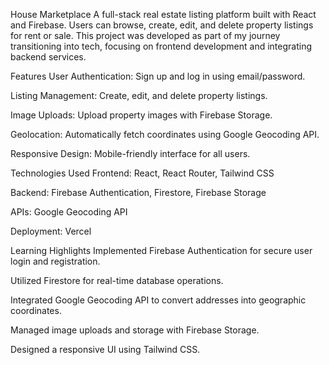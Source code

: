 House Marketplace
A full-stack real estate listing platform built with React and Firebase. Users can browse, create, edit, and delete property listings for rent or sale. This project was developed as part of my journey transitioning into tech, focusing on frontend development and integrating backend services.

Features
User Authentication: Sign up and log in using email/password.

Listing Management: Create, edit, and delete property listings.

Image Uploads: Upload property images with Firebase Storage.

Geolocation: Automatically fetch coordinates using Google Geocoding API.

Responsive Design: Mobile-friendly interface for all users.

Technologies Used
Frontend: React, React Router, Tailwind CSS

Backend: Firebase Authentication, Firestore, Firebase Storage

APIs: Google Geocoding API

Deployment: Vercel

Learning Highlights
Implemented Firebase Authentication for secure user login and registration.

Utilized Firestore for real-time database operations.

Integrated Google Geocoding API to convert addresses into geographic coordinates.

Managed image uploads and storage with Firebase Storage.

Designed a responsive UI using Tailwind CSS.
